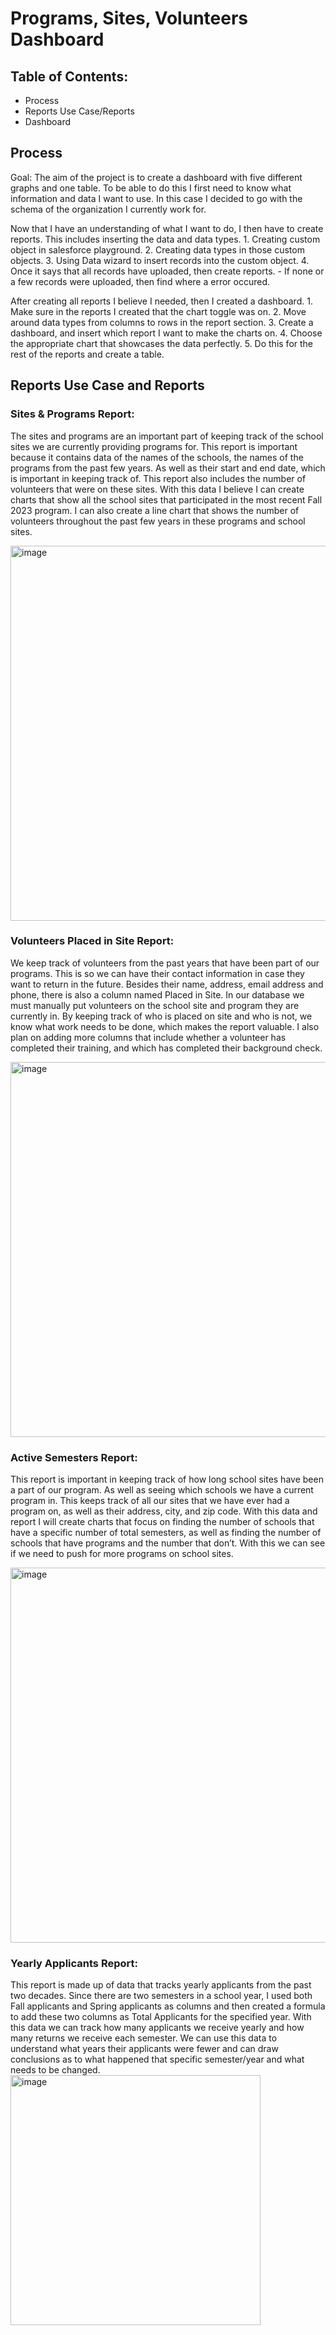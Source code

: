 # Programs, Sites, Volunteers Dashboard

## Table of Contents: 
- Process
- Reports Use Case/Reports
- Dashboard 



## Process 
Goal: The aim of the project is to create a dashboard with five different graphs and one table. 
To be able to do this I first need to know what information and data I want to use. In this case I decided to go with the schema of the organization I currently work for. 

Now that I have an understanding of what I want to do, I then have to create reports. 
This includes inserting the data and data types. 
     1. Creating custom object in salesforce playground. 
     2. Creating data types in those custom objects. 
     3. Using Data wizard to insert records into the custom object. 
     4. Once it says that all records have uploaded, then create reports. 
         - If none or a few records were uploaded, then find where a error occured. 

After creating all reports I believe I needed, then I created a dashboard. 
     1. Make sure in the reports I created that the chart toggle was on. 
     2. Move around data types from columns to rows in the report section. 
     3. Create a dashboard, and insert which report I want to make the charts on. 
     4. Choose the appropriate chart that showcases the data perfectly. 
     5. Do this for the rest of the reports and create a table. 


## Reports Use Case and Reports 

### Sites & Programs Report: 
The sites and programs are an important part of keeping track of the school sites we are currently providing programs for. This report is important because it contains data of the names of the schools, the names of the programs from the past few years. As well as their start and end date, which is important in keeping track of. This report also includes the number of volunteers that were on these sites. With this data I believe I can create charts that show all the school sites that participated in the most recent Fall 2023 program. I can also create a line chart that shows the number of volunteers throughout the past few years in these programs and school sites. 

<img width="600" alt="image" src="https://github.com/LuseroNajera/Salesforce-Projects/assets/155403528/9d78b661-ff43-4320-b76b-3c59722ee3e0">

### Volunteers Placed in Site Report: 
We keep track of volunteers from the past years that have been part of our programs. This is so we can have their contact information in case they want to return in the future. Besides their name, address, email address and phone, there is also a column named Placed in Site. In our database we must manually put volunteers on the school site and program they are currently in. By keeping track of who is placed on site and who is not, we know what work needs to be done, which makes the report valuable. I also plan on adding more columns that include whether a volunteer has completed their training, and which has completed their background check. 

<img width="600" alt="image" src="https://github.com/LuseroNajera/Salesforce-Projects/assets/155403528/510742df-ba3b-4e76-9adb-6cf98cd8c3df">

### Active Semesters Report:
This report is important in keeping track of how long school sites have been a part of our program. As well as seeing which schools we have a current program in. This keeps track of all our sites that we have ever had a program on, as well as their address, city, and zip code. With this data and report I will create charts that focus on finding the number of schools that have a specific number of total semesters, as well as finding the number of schools that have programs and the number that don’t. With this we can see if we need to push for more programs on school sites. 

<img width="600" alt="image" src="https://github.com/LuseroNajera/Salesforce-Projects/assets/155403528/333cab93-55c4-446c-ab85-8a105dfd1681"> 

### Yearly Applicants Report: 
This report is made up of data that tracks yearly applicants from the past two decades. Since there are two semesters in a school year, I used both Fall applicants and Spring applicants as columns and then created a formula to add these two columns as Total Applicants for the specified year. With this data we can track how many applicants we receive yearly and how many returns we receive each semester. We can use this data to understand what years their applicants were fewer and can draw conclusions as to what happened that specific semester/year and what needs to be changed. 
<img width="400" alt="image" src="https://github.com/LuseroNajera/Salesforce-Projects/assets/155403528/cd37583d-d247-4ca9-8026-7d114bb8f1d8">


